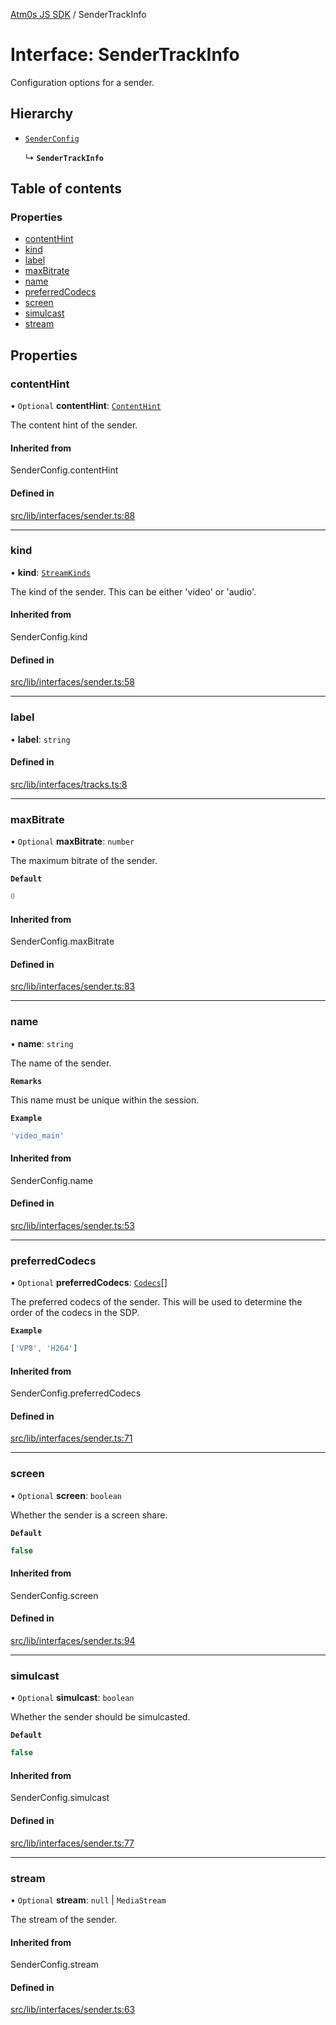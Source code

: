 [Atm0s JS SDK](../README.md) / SenderTrackInfo

# Interface: SenderTrackInfo

Configuration options for a sender.

## Hierarchy

- [`SenderConfig`](../README.md#senderconfig)

  ↳ **`SenderTrackInfo`**

## Table of contents

### Properties

- [contentHint](SenderTrackInfo.md#contenthint)
- [kind](SenderTrackInfo.md#kind)
- [label](SenderTrackInfo.md#label)
- [maxBitrate](SenderTrackInfo.md#maxbitrate)
- [name](SenderTrackInfo.md#name)
- [preferredCodecs](SenderTrackInfo.md#preferredcodecs)
- [screen](SenderTrackInfo.md#screen)
- [simulcast](SenderTrackInfo.md#simulcast)
- [stream](SenderTrackInfo.md#stream)

## Properties

### contentHint

• `Optional` **contentHint**: [`ContentHint`](../enums/ContentHint.md)

The content hint of the sender.

#### Inherited from

SenderConfig.contentHint

#### Defined in

[src/lib/interfaces/sender.ts:88](https://github.com/8xFF/media-sdk-js/blob/e00c076/src/lib/interfaces/sender.ts#L88)

___

### kind

• **kind**: [`StreamKinds`](../enums/StreamKinds.md)

The kind of the sender. This can be either 'video' or 'audio'.

#### Inherited from

SenderConfig.kind

#### Defined in

[src/lib/interfaces/sender.ts:58](https://github.com/8xFF/media-sdk-js/blob/e00c076/src/lib/interfaces/sender.ts#L58)

___

### label

• **label**: `string`

#### Defined in

[src/lib/interfaces/tracks.ts:8](https://github.com/8xFF/media-sdk-js/blob/e00c076/src/lib/interfaces/tracks.ts#L8)

___

### maxBitrate

• `Optional` **maxBitrate**: `number`

The maximum bitrate of the sender.

**`Default`**

```ts
0
```

#### Inherited from

SenderConfig.maxBitrate

#### Defined in

[src/lib/interfaces/sender.ts:83](https://github.com/8xFF/media-sdk-js/blob/e00c076/src/lib/interfaces/sender.ts#L83)

___

### name

• **name**: `string`

The name of the sender.

**`Remarks`**

This name must be unique within the session.

**`Example`**

```ts
'video_main'
```

#### Inherited from

SenderConfig.name

#### Defined in

[src/lib/interfaces/sender.ts:53](https://github.com/8xFF/media-sdk-js/blob/e00c076/src/lib/interfaces/sender.ts#L53)

___

### preferredCodecs

• `Optional` **preferredCodecs**: [`Codecs`](../enums/Codecs.md)[]

The preferred codecs of the sender.
This will be used to determine the order of the codecs in the SDP.

**`Example`**

```ts
['VP8', 'H264']
```

#### Inherited from

SenderConfig.preferredCodecs

#### Defined in

[src/lib/interfaces/sender.ts:71](https://github.com/8xFF/media-sdk-js/blob/e00c076/src/lib/interfaces/sender.ts#L71)

___

### screen

• `Optional` **screen**: `boolean`

Whether the sender is a screen share.

**`Default`**

```ts
false
```

#### Inherited from

SenderConfig.screen

#### Defined in

[src/lib/interfaces/sender.ts:94](https://github.com/8xFF/media-sdk-js/blob/e00c076/src/lib/interfaces/sender.ts#L94)

___

### simulcast

• `Optional` **simulcast**: `boolean`

Whether the sender should be simulcasted.

**`Default`**

```ts
false
```

#### Inherited from

SenderConfig.simulcast

#### Defined in

[src/lib/interfaces/sender.ts:77](https://github.com/8xFF/media-sdk-js/blob/e00c076/src/lib/interfaces/sender.ts#L77)

___

### stream

• `Optional` **stream**: ``null`` \| `MediaStream`

The stream of the sender.

#### Inherited from

SenderConfig.stream

#### Defined in

[src/lib/interfaces/sender.ts:63](https://github.com/8xFF/media-sdk-js/blob/e00c076/src/lib/interfaces/sender.ts#L63)

